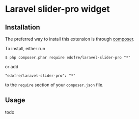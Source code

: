 # Laravel slider-pro widget

## Installation

The preferred way to install this extension is through [composer](http://getcomposer.org/download/).

To install, either run

```
$ php composer.phar require edofre/laravel-slider-pro "*"
```

or add

```
"edofre/laravel-slider-pro": "*"
```

to the ```require``` section of your `composer.json` file.

## Usage 

todo